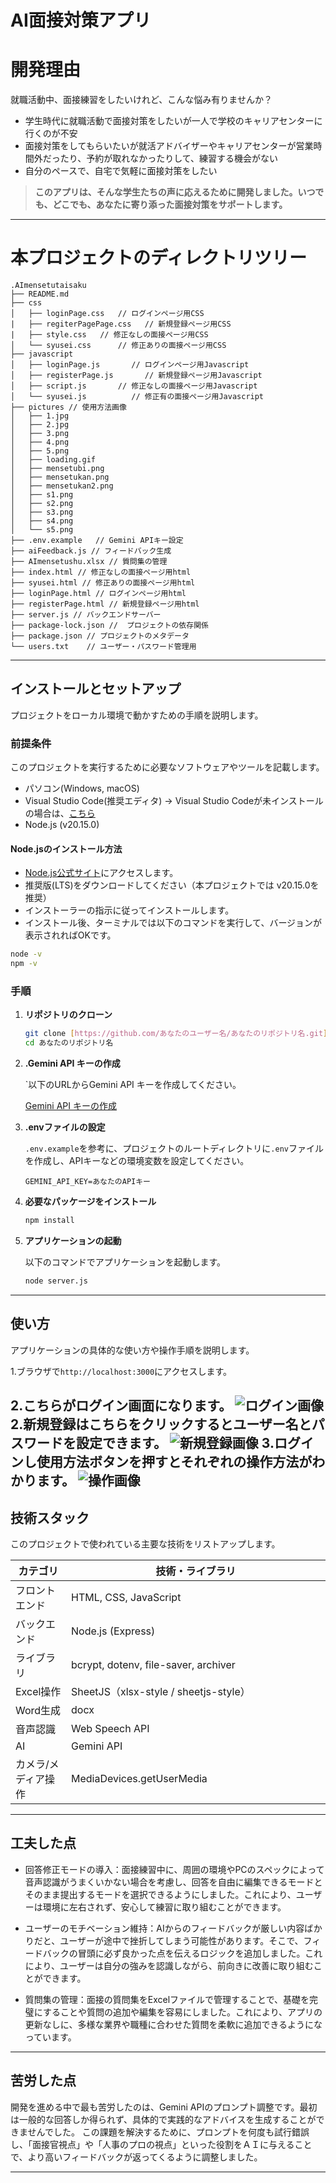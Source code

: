 # AI面接対策アプリ

# 開発理由
 就職活動中、面接練習をしたいけれど、こんな悩み有りませんか？
- 学生時代に就職活動で面接対策をしたいが一人で学校のキャリアセンターに行くのが不安
- 面接対策をしてもらいたいが就活アドバイザーやキャリアセンターが営業時間外だったり、予約が取れなかったりして、練習する機会がない
- 自分のペースで、自宅で気軽に面接対策をしたい
> **このアプリは、そんな学生たちの声に応えるために開発しました。いつでも、どこでも、あなたに寄り添った面接対策をサポートします。**
---

# 本プロジェクトのディレクトリツリー

```
.AImensetutaisaku
├── README.md
├── css
│   ├── loginPage.css   // ログインページ用CSS
|   ├── regiterPagePage.css   // 新規登録ページ用CSS
|   ├── style.css   // 修正なしの面接ページ用CSS
│   └── syusei.css      // 修正ありの面接ページ用CSS
├── javascript
│   ├── loginPage.js       // ログインページ用Javascript
│   ├── registerPage.js       // 新規登録ページ用Javascript
│   ├── script.js       // 修正なしの面接ページ用Javascript
│   └── syusei.js          // 修正有の面接ページ用Javascript
├── pictures // 使用方法画像
│   ├── 1.jpg
│   ├── 2.jpg
│   ├── 3.png
│   ├── 4.png
│   ├── 5.png
│   ├── loading.gif
│   ├── mensetubi.png
│   ├── mensetukan.png
│   ├── mensetukan2.png
│   ├── s1.png
│   ├── s2.png
│   ├── s3.png
│   ├── s4.png
│   └── s5.png
├── .env.example   // Gemini APIキー設定
├── aiFeedback.js // フィードバック生成 
├── AImensetushu.xlsx // 質問集の管理
├── index.html // 修正なしの面接ページ用html
├── syusei.html // 修正ありの面接ページ用html
├── loginPage.html // ログインページ用html
├── registerPage.html // 新規登録ページ用html
├── server.js // バックエンドサーバー
├── package-lock.json //  プロジェクトの依存関係
├── package.json // プロジェクトのメタデータ
└── users.txt    // ユーザー・パスワード管理用

```

---

## インストールとセットアップ

プロジェクトをローカル環境で動かすための手順を説明します。

### 前提条件

このプロジェクトを実行するために必要なソフトウェアやツールを記載します。
- パソコン(Windows, macOS)
- Visual Studio Code(推奨エディタ) → Visual Studio Codeが未インストールの場合は、[こちら](https://code.visualstudio.com/download)
- Node.js (v20.15.0)

#### Node.jsのインストール方法
- [Node.js公式サイト](https://nodejs.org/en/download)にアクセスします。
- 推奨版(LTS)をダウンロードしてください（本プロジェクトでは v20.15.0を推奨）
- インストーラーの指示に従ってインストールします。
- インストール後、ターミナルでは以下のコマンドを実行して、バージョンが表示されればOKです。

``` bash
node -v
npm -v
```
### 手順

1.  **リポジトリのクローン**

    ```bash
    git clone [https://github.com/あなたのユーザー名/あなたのリポジトリ名.git](https://github.com/あなたのユーザー名/あなたのリポジトリ名.git)
    cd あなたのリポジトリ名
    ```
2.  **.Gemini API キーの作成**

    `以下のURLからGemini API キーを作成してください。

    [Gemini API キーの作成](https://ai.google.dev/gemini-api/docs?hl=)
3.  **.envファイルの設定**

    `.env.example`を参考に、プロジェクトのルートディレクトリに`.env`ファイルを作成し、APIキーなどの環境変数を設定してください。

    ```
    GEMINI_API_KEY=あなたのAPIキー
    ```

4. **必要なパッケージをインストール**

   ```bash
   npm install
   ```
   
5.  **アプリケーションの起動**

    以下のコマンドでアプリケーションを起動します。

    ```bash
    node server.js

    ```

---

## 使い方

アプリケーションの具体的な使い方や操作手順を説明します。

1.ブラウザで`http://localhost:3000`にアクセスします。

2.こちらがログイン画面になります。
![ログイン画像](pictures/login.png)
2.新規登録はこちらをクリックするとユーザー名とパスワードを設定できます。
![新規登録画像](pictures/sinki.png)
3.ログインし使用方法ボタンを押すとそれぞれの操作方法がわかります。
![操作画像](pictures/sousa.png)
---

## 技術スタック

このプロジェクトで使われている主要な技術をリストアップします。

| カテゴリ             | 技術・ライブラリ　　　　　　　　　　　　　　　　　　　　 |
|----------------------|------------------------------------------------------------------|
| フロントエンド        | HTML, CSS, JavaScript                                             |
| バックエンド          | Node.js (Express)                                                 |
| ライブラリ            | bcrypt, dotenv, file-saver, archiver                              |
| Excel操作            | SheetJS（xlsx-style / sheetjs-style）                             |
| Word生成             | docx                                                               |
| 音声認識              | Web Speech API                                                    |
| AI                    | Gemini API　　　　　　　　　　　　　                               |
| カメラ/メディア操作   | MediaDevices.getUserMedia　　　　　　　　　　                        |


---

## 工夫した点
- 回答修正モードの導入：面接練習中に、周囲の環境やPCのスペックによって音声認識がうまくいかない場合を考慮し、回答を自由に編集できるモードとそのまま提出するモードを選択できるようにしました。これにより、ユーザーは環境に左右されず、安心して練習に取り組むことができます。
  
- ユーザーのモチベーション維持：AIからのフィードバックが厳しい内容ばかりだと、ユーザーが途中で挫折してしまう可能性があります。そこで、フィードバックの冒頭に必ず良かった点を伝えるロジックを追加しました。これにより、ユーザーは自分の強みを認識しながら、前向きに改善に取り組むことができます。

- 質問集の管理：面接の質問集をExcelファイルで管理することで、基礎を完璧にすることや質問の追加や編集を容易にしました。これにより、アプリの更新なしに、多様な業界や職種に合わせた質問を柔軟に追加できるようになっています。
---
## 苦労した点
開発を進める中で最も苦労したのは、Gemini APIのプロンプト調整です。最初は一般的な回答しか得られず、具体的で実践的なアドバイスを生成することができませんでした。
この課題を解決するために、プロンプトを何度も試行錯誤し、「面接官視点」や「人事のプロの視点」といった役割をＡＩに与えることで、より高いフィードバックが返ってくるように調整しました。

---
